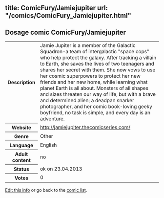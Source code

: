 title: ComicFury/Jamiejupiter
url: "/comics/ComicFury_Jamiejupiter.html"
---
Dosage comic ComicFury/Jamiejupiter
-----------------------------------------

<p id="msg"></p>
<script type="text/javascript">
if (window.location.search === '?edit_info_mail=sent_ok') {
  var elem = document.getElementById("msg");
  elem.innerHTML = 'Edited information sucessfully sent.';
  elem.className = 'ok';
}
</script>
<table class="comicinfo">
<tr>
<th>Description</th><td>Jamie Jupiter is a member of the Galactic Squadron-a team of intergalactic &quot;space cops&quot; who help protect the galaxy. After tracking a villain to Earth, she saves the lives of two teenagers and shares her secret with them. She now vows to use her cosmic superpowers to protect her new friends and her new home, while learning what planet Earth is all about. Monsters of all shapes and sizes threaten our way of life, but with a brave and determined alien; a deadpan snarker photographer, and her comic book-loving geeky boyfriend, no task is simple, and every day is an adventure.</td>
</tr>
<tr>
<th>Website</th><td><a href="http://jamiejupiter.thecomicseries.com/">http://jamiejupiter.thecomicseries.com/</a></td>
</tr>
<tr>
<th>Genre</th><td>Other</td>
</tr>
<tr>
<th>Language</th><td>English</td>
</tr>
<tr>
<th>Adult content</th><td>no</td>
</tr>
<tr>
<th>Status</th><td>ok on 23.04.2013</td>
</tr>
<tr>
<th>Votes</th><td>0</td>
</tr>
</table>

[Edit this info](ComicFury_Jamiejupiter_edit.html) or go back to the [comic list](../comic-index.html).
